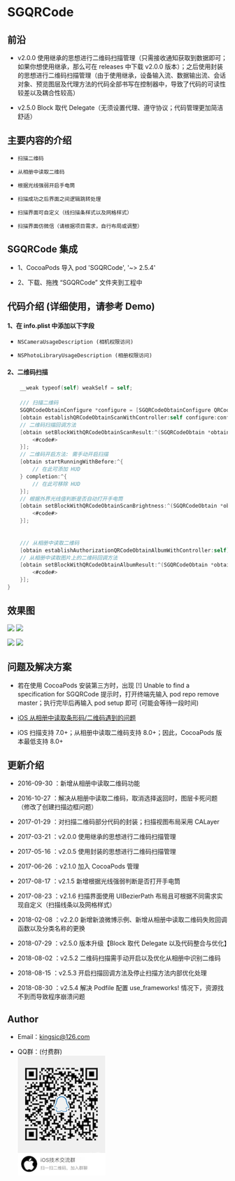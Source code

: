 
# SGQRCode


## 前沿

* v2.0.0 使用继承的思想进行二维码扫描管理（只需接收通知获取到数据即可；如果你想使用继承，那么可在 releases 中下载 v2.0.0 版本）；之后使用封装的思想进行二维码扫描管理（由于使用继承，设备输入流、数据输出流、会话对象、预览图层及代理方法的代码全部书写在控制器中，导致了代码的可读性较差以及耦合性较高）

* v2.5.0 Block 取代 Delegate（无须设置代理、遵守协议；代码管理更加简洁舒适）


## 主要内容的介绍

* `扫描二维码`<br>

* `从相册中读取二维码`<br>

* `根据光线强弱开启手电筒`<br>

* `扫描成功之后界面之间逻辑跳转处理`<br>

* `扫描界面可自定义（线扫描条样式以及网格样式）`<br>

* `扫描界面仿微信（请根据项目需求，自行布局或调整）`<br>


## SGQRCode 集成

* 1、CocoaPods 导入 pod 'SGQRCode', '~> 2.5.4'

* 2、下载、拖拽 “SGQRCode” 文件夹到工程中


## 代码介绍 (详细使用，请参考 Demo)

#### 1、在 info.plist 中添加以下字段

* `NSCameraUsageDescription (相机权限访问)`<br>

* `NSPhotoLibraryUsageDescription (相册权限访问)`<br>


#### 2、二维码扫描

```Objective-C
    __weak typeof(self) weakSelf = self;

    /// 扫描二维码
    SGQRCodeObtainConfigure *configure = [SGQRCodeObtainConfigure QRCodeObtainConfigure];
    [obtain establishQRCodeObtainScanWithController:self configure:configure];
    // 二维码扫描回调方法
    [obtain setBlockWithQRCodeObtainScanResult:^(SGQRCodeObtain *obtain, NSString *result) {
        <#code#>
    }];
    // 二维码开启方法: 需手动开启扫描
    [obtain startRunningWithBefore:^{
        // 在此可添加 HUD
    } completion:^{
        // 在此可移除 HUD
    }];
    // 根据外界光线值判断是否自动打开手电筒
    [obtain setBlockWithQRCodeObtainScanBrightness:^(SGQRCodeObtain *obtain, CGFloat brightness) {
        <#code#>
    }];
    
    
    /// 从相册中读取二维码    
    [obtain establishAuthorizationQRCodeObtainAlbumWithController:self];
    // 从相册中读取图片上的二维码回调方法
    [obtain setBlockWithQRCodeObtainAlbumResult:^(SGQRCodeObtain *obtain, NSString *result) {
        <#code#>
    }];
}
```


## 效果图

![](https://github.com/kingsic/SGQRCode/raw/master/Picture/sorgle1.png)       ![](https://github.com/kingsic/SGQRCode/raw/master/Picture/sorgle2.png)

![](https://github.com/kingsic/SGQRCode/raw/master/Picture/sorgle3.png)       ![](https://github.com/kingsic/SGQRCode/raw/master/Picture/sorgle4.png)


## 问题及解决方案

* 若在使用 CocoaPods 安装第三方时，出现 [!] Unable to find a specification for SGQRCode 提示时，打开终端先输入 pod repo remove master；执行完毕后再输入 pod setup 即可 (可能会等待一段时间)

* [iOS 从相册中读取条形码/二维码遇到的问题](https://blog.csdn.net/gaomingyangc/article/details/54017879)

* iOS 扫描支持 7.0+；从相册中读取二维码支持 8.0+；因此，CocoaPods 版本最低支持 8.0+


## 更新介绍

* 2016-09-30 ：新增从相册中读取二维码功能

* 2016-10-27 ：解决从相册中读取二维码，取消选择返回时，图层卡死问题（修改了创建扫描边框问题）

* 2017-01-29 ：对扫描二维码部分代码的封装；扫描视图布局采用 CALayer

* 2017-03-21 ：v2.0.0 使用继承的思想进行二维码扫描管理

* 2017-05-16 ：v2.0.5 使用封装的思想进行二维码扫描管理

* 2017-06-26 ：v2.1.0 加入 CocoaPods 管理

* 2017-08-17 ：v2.1.5 新增根据光线强弱判断是否打开手电筒

* 2017-08-23 ：v2.1.6 扫描界面使用 UIBezierPath 布局且可根据不同需求实现自定义（扫描线条以及网格样式）

* 2018-02-08  ：v2.2.0 新增新浪微博示例、新增从相册中读取二维码失败回调函数以及分类名称的更换

* 2018-07-29  ：v2.5.0 版本升级【Block 取代 Delegate 以及代码整合与优化】

* 2018-08-02  ：v2.5.2 二维码扫描需手动开启以及优化从相册中识别二维码

* 2018-08-15  ：v2.5.3 开启扫描回调方法及停止扫描方法内部优化处理

* 2018-08-30  ：v2.5.4 解决 Podfile 配置 use_frameworks! 情况下，资源找不到而导致程序崩溃问题


## Author

* Email：kingsic@126.com

* QQ群：(付费群)<br>
![](https://github.com/kingsic/Kar98k/blob/master/Source/QQGroup_qrcode.png)
